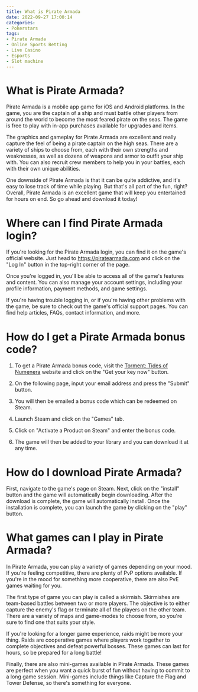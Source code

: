 ```yaml
---
title: What is Pirate Armada
date: 2022-09-27 17:00:14
categories:
- Pokerstars
tags:
- Pirate Armada
- Online Sports Betting
- Live Casino
- Esports
- Slot machine
---
```



#  What is Pirate Armada?

Pirate Armada is a mobile app game for iOS and Android platforms. In the game, you are the captain of a ship and must battle other players from around the world to become the most feared pirate on the seas. The game is free to play with in-app purchases available for upgrades and items.

The graphics and gameplay for Pirate Armada are excellent and really capture the feel of being a pirate captain on the high seas. There are a variety of ships to choose from, each with their own strengths and weaknesses, as well as dozens of weapons and armor to outfit your ship with. You can also recruit crew members to help you in your battles, each with their own unique abilities.

One downside of Pirate Armada is that it can be quite addictive, and it's easy to lose track of time while playing. But that's all part of the fun, right? Overall, Pirate Armada is an excellent game that will keep you entertained for hours on end. So go ahead and download it today!

#  Where can I find Pirate Armada login?

If you're looking for the Pirate Armada login, you can find it on the game's official website. Just head to https://piratearmada.com and click on the "Log In" button in the top-right corner of the page.

Once you're logged in, you'll be able to access all of the game's features and content. You can also manage your account settings, including your profile information, payment methods, and game settings.

If you're having trouble logging in, or if you're having other problems with the game, be sure to check out the game's official support pages. You can find help articles, FAQs, contact information, and more.

#  How do I get a Pirate Armada bonus code?

1. To get a Pirate Armada bonus code, visit the [Torment: Tides of Numenera](https://www.tormentgame.com/) website and click on the "Get your key now" button.

2. On the following page, input your email address and press the "Submit" button.

3. You will then be emailed a bonus code which can be redeemed on Steam.

4. Launch Steam and click on the "Games" tab.

5. Click on "Activate a Product on Steam" and enter the bonus code.

6. The game will then be added to your library and you can download it at any time.

#  How do I download Pirate Armada?

First, navigate to the game's page on Steam. Next, click on the "install" button and the game will automatically begin downloading. After the download is complete, the game will automatically install. Once the installation is complete, you can launch the game by clicking on the "play" button.

#  What games can I play in Pirate Armada?

In Pirate Armada, you can play a variety of games depending on your mood. If you're feeling competitive, there are plenty of PvP options available. If you're in the mood for something more cooperative, there are also PvE games waiting for you.

The first type of game you can play is called a skirmish. Skirmishes are team-based battles between two or more players. The objective is to either capture the enemy's flag or terminate all of the players on the other team. There are a variety of maps and game-modes to choose from, so you're sure to find one that suits your style.

If you're looking for a longer game experience, raids might be more your thing. Raids are cooperative games where players work together to complete objectives and defeat powerful bosses. These games can last for hours, so be prepared for a long battle!

Finally, there are also mini-games available in Pirate Armada. These games are perfect when you want a quick burst of fun without having to commit to a long game session. Mini-games include things like Capture the Flag and Tower Defense, so there's something for everyone.